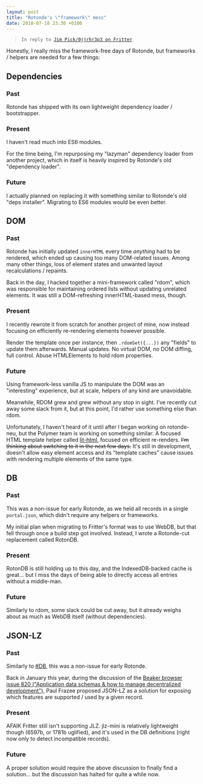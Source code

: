 ```yaml
---
layout: post
title: "Rotonde's \"framework\" mess"
date: 2018-07-18 23:30 +0100
---
```


> `In reply to `[`Jim Pick/0jjrhr3p3 on Fritter`](dat://fritter.hashbase.io/thread/dat://c6740b08b319265079ebb9da98ee11a01da5d5379ca5d0ef12fa539403532372/posts/0jjrhr3p3.json)

Honestly, I really miss the framework-free days of Rotonde, but frameworks / helpers are needed for a few things:


## Dependencies

### Past

Rotonde has shipped with its own lightweight dependency loader / bootstrapper.

### Present

I haven't read much into ES6 modules.

For the time being, I'm repurposing my "lazyman" dependency loader from another project, which in itself is heavily inspired by Rotonde's old "dependency loader".

### Future

I actually planned on replacing it with something similar to Rotonde's old "deps installer". Migrating to ES6 modules would be even better.


## DOM

### Past

Rotonde has initially updated `innerHTML` every time _anything_ had to be rendered, which ended up causing too many DOM-related issues. Among many other things, loss of element states and unwanted layout recalculations / repaints.

Back in the day, I hacked together a mini-framework called "rdom", which was responsible for maintaining ordered lists without updating unrelated elements. It was still a DOM-refreshing innerHTML-based mess, though.

### Present

I recently rewrote it from scratch for another project of mine, now instead focusing on efficiently re-rendering elements however possible.

Render the template once per instance, then `.rdomSet({...})` any "fields" to update them afterwards. Manual updates. No virtual DOM, no DOM diffing, full control. Abuse HTMLElements to hold rdom properties.

### Future

Using framework-less vanilla JS to manipulate the DOM was an "interesting" experience, but at scale, helpers of any kind are unavoidable.

Meanwhile, RDOM grew and grew without any stop in sight. I've recently cut away some slack from it, but at this point, I'd rather use something else than rdom.

Unfortunately, I haven't heard of it until after I began working on rotonde-neu, but the Polymer team is working on something similar: A focused HTML template helper called [lit-html](https://github.com/Polymer/lit-html), focused on efficient re-renders. ~~I'm thinking about switching to it in the next few days.~~ It's still in development, doesn't allow easy element access and its "template caches" cause issues with rendering multiple elements of the same type.


## DB

### Past

This was a non-issue for early Rotonde, as we held all records in a single `portal.json`, which didn't require any helpers or frameworks.

My initial plan when migrating to Fritter's format was to use WebDB, but that fell through once a build step got involved. Instead, I wrote a Rotonde-cut replacement called RotonDB.

### Present

RotonDB is still holding up to this day, and the IndexedDB-backed cache is great... but I miss the days of being able to directly access all entries without a middle-man.

### Future

Similarly to rdom, some slack could be cut away, but it already weighs about as much as WebDB itself (without dependencies).


## JSON-LZ

### Past

Similarly to [#DB](#DB), this was a non-issue for early Rotonde.

Back in January this year, during the discussion of the [Beaker browser issue 820 ("Application data schemas & how to manage decentralized development")](https://github.com/beakerbrowser/beaker/issues/820), Paul Frazee proposed JSON-LZ as a solution for exposing which features are supported / used by a given record.

### Present

AFAIK Fritter still isn't supporting JLZ. jlz-mini is relatively lightweight though (6597b, or 1781b uglified), and it's used in the DB definitions (right now only to detect incompatible records).

### Future

A proper solution would require the above discussion to finally find a solution... but the discussion has halted for quite a while now.
